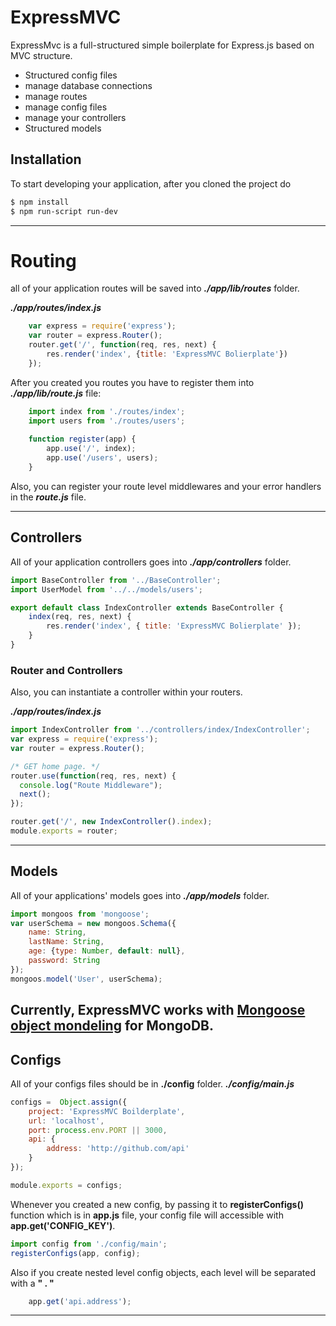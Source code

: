 # ExpressMVC 
ExpressMvc is a full-structured simple boilerplate for Express.js based on MVC structure. 

  - Structured config files
  - manage database connections
  - manage routes 
  - manage config files
  - manage your controllers
  - Structured models
  
## Installation

To start developing your application, after you cloned the project do 

```sh
$ npm install
$ npm run-script run-dev
```
---
# Routing
all of your application routes will be saved into ***./app/lib/routes*** folder.

***./app/routes/index.js***
```javascript
    var express = require('express');
    var router = express.Router();
    router.get('/', function(req, res, next) {
        res.render('index', {title: 'ExpressMVC Bolierplate'})
    });
```
After you created you routes you have to register them into ***./app/lib/route.js*** file:


```javascript 
    import index from './routes/index';
    import users from './routes/users';
    
    function register(app) { 
        app.use('/', index);
        app.use('/users', users);
    }
```

Also, you can register your route level middlewares and your error handlers in the ***route.js*** file.


---
## Controllers
All of your application controllers goes into ***./app/controllers*** folder.

```javascript 
import BaseController from '../BaseController';
import UserModel from '../../models/users';

export default class IndexController extends BaseController {
    index(req, res, next) {
        res.render('index', { title: 'ExpressMVC Bolierplate' });
    }
}
```
### Router and Controllers
Also, you can instantiate a controller within your routers.

***./app/routes/index.js***
```javascript 
import IndexController from '../controllers/index/IndexController';
var express = require('express');
var router = express.Router();

/* GET home page. */
router.use(function(req, res, next) {
  console.log("Route Middleware");
  next();
});

router.get('/', new IndexController().index);
module.exports = router;
```
---

## Models
All of your applications' models goes into ***./app/models*** folder.

```javascript 
import mongoos from 'mongoose';
var userSchema = new mongoos.Schema({
    name: String,
    lastName: String,
    age: {type: Number, default: null},
    password: String
});
mongoos.model('User', userSchema);
```

Currently, ExpressMVC works with [Mongoose object mondeling](http://mongoosejs.com/) for MongoDB.
---

## Configs
All of your configs files should be in **./config** folder. 
***./config/main.js***
```javascript 
configs =  Object.assign({
    project: 'ExpressMVC Boilderplate', 
    url: 'localhost', 
    port: process.env.PORT || 3000,  
    api: {
        address: 'http://github.com/api'
    }  
});

module.exports = configs;
```
Whenever you created a new config, by passing it to **registerConfigs()** function which is in **app.js** file, your config file will accessible with **app.get('CONFIG_KEY')**.
```javascript
import config from './config/main';
registerConfigs(app, config); 
```
Also if you create nested level config objects, each level will be separated with a **" . "** 
```javascript 
    app.get('api.address');
```

---

